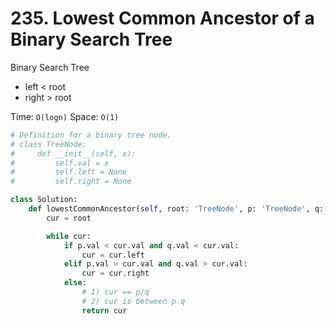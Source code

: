 # 235. Lowest Common Ancestor of a Binary Search Tree

Binary Search Tree
- left < root
- right > root

Time: `O(logn)`
Space: `O(1)`

```python
# Definition for a binary tree node.
# class TreeNode:
#     def __init__(self, x):
#         self.val = x
#         self.left = None
#         self.right = None

class Solution:
    def lowestCommonAncestor(self, root: 'TreeNode', p: 'TreeNode', q: 'TreeNode') -> 'TreeNode':
        cur = root

        while cur:
            if p.val < cur.val and q.val < cur.val:
                cur = cur.left
            elif p.val > cur.val and q.val > cur.val:
                cur = cur.right
            else: 
                # 1) cur == p/q
                # 2) cur is between p q  
                return cur 
```
